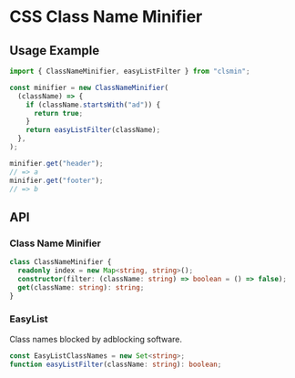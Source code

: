 # CSS Class Name Minifier

## Usage Example

```ts
import { ClassNameMinifier, easyListFilter } from "clsmin";

const minifier = new ClassNameMinifier(
  (className) => {
    if (className.startsWith("ad")) {
      return true;
    }
    return easyListFilter(className);
  },
);

minifier.get("header");
// => a
minifier.get("footer");
// => b
```

## API

### Class Name Minifier

```ts
class ClassNameMinifier {
  readonly index = new Map<string, string>();
  constructor(filter: (className: string) => boolean = () => false);
  get(className: string): string;
}
```

### EasyList

Class names blocked by adblocking software.

```ts
const EasyListClassNames = new Set<string>;
function easyListFilter(className: string): boolean;
```